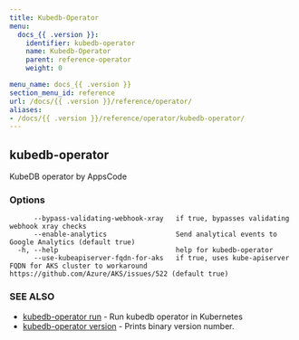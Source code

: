 ```yaml
---
title: Kubedb-Operator
menu:
  docs_{{ .version }}:
    identifier: kubedb-operator
    name: Kubedb-Operator
    parent: reference-operator
    weight: 0

menu_name: docs_{{ .version }}
section_menu_id: reference
url: /docs/{{ .version }}/reference/operator/
aliases:
- /docs/{{ .version }}/reference/operator/kubedb-operator/
---
```

## kubedb-operator

KubeDB operator by AppsCode

### Options

```
      --bypass-validating-webhook-xray   if true, bypasses validating webhook xray checks
      --enable-analytics                 Send analytical events to Google Analytics (default true)
  -h, --help                             help for kubedb-operator
      --use-kubeapiserver-fqdn-for-aks   if true, uses kube-apiserver FQDN for AKS cluster to workaround https://github.com/Azure/AKS/issues/522 (default true)
```

### SEE ALSO

* [kubedb-operator run](/docs/reference/operator/kubedb-operator_run.md)	 - Run kubedb operator in Kubernetes
* [kubedb-operator version](/docs/reference/operator/kubedb-operator_version.md)	 - Prints binary version number.

